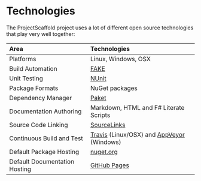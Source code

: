 # Technologies

 The ProjectScaffold project uses a lot of different open source technologies that play very well together:

| Area                      |  Technologies                             |
|:--------------------------|:------------------------------------------|
| Platforms                 | Linux, Windows, OSX                       |
| Build Automation          | [FAKE](https://fake.build/)               |
| Unit Testing              | [NUnit](http://www.nunit.org/)            |
| Package Formats           | NuGet packages                            |
| Dependency Manager        | [Paket](http://fsprojects.github.io/Paket/) |
| Documentation Authoring   | Markdown, HTML and F# Literate Scripts    |
| Source Code Linking       | [SourceLinks](https://github.com/ctaggart/SourceLink) |
| Continuous Build and Test | [Travis](http://travis-ci.org) (Linux/OSX) and [AppVeyor](http://appveyor.com) (Windows) |
| Default Package Hosting   | [nuget.org](http://nuget.org)             |
| Default Documentation Hosting  | [GitHub Pages](https://help.github.com/articles/what-are-github-pages)   |
